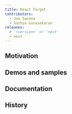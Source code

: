 ```yaml
---
title: React Forget
contributors:
  - Joe Savona
  - Sathya Gunasekaran
releases:
  # '<version>' or 'next'
  - next
---
```


<!--
PROPOSAL: File-based source of truth, with content to populate details page. These would exist under facebook/react.
-->

## Motivation

## Demos and samples

## Documentation

## History
